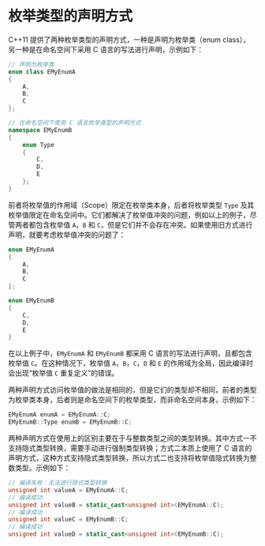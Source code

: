 # 枚举类型的声明方式


C++11 提供了两种枚举类型的声明方式，一种是声明为枚举类（enum class），另一种是在命名空间下采用 C 语言的写法进行声明，示例如下：

```cpp
// 声明为枚举类
enum class EMyEnumA
{
	A,
	B,
	C
};

// 在命名空间下使用 C 语言枚举类型的声明方式
namespace EMyEnumB
{
	enum Type
	{
		C,
		D,
		E
	};
}
```

前者将枚举值的作用域（Scope）限定在枚举类本身，后者将枚举类型 `Type` 及其枚举值限定在命名空间中。它们都解决了枚举值冲突的问题，例如以上的例子，尽管两者都包含枚举值 `A`，`B` 和 `C`，但是它们并不会存在冲突。如果使用旧方式进行声明，就要考虑枚举值冲突的问题了：

```cpp
enum EMyEnumA
{
	A,
	B,
	C
};

enum EMyEnumB
{
	C,
	D,
	E
}
```

在以上例子中，`EMyEnumA` 和 `EMyEnumB` 都采用 C 语言的写法进行声明，且都包含枚举值 `C`。在这种情况下，枚举值 `A`，`B`，`C`，`D` 和 `E` 的作用域为全局，因此编译时会出现“枚举值 `C` 重复定义”的错误。

两种声明方式访问枚举值的做法是相同的，但是它们的类型却不相同，前者的类型为枚举类本身，后者则是命名空间下的枚举类型，而非命名空间本身，示例如下：

```cpp
EMyEnumA enumA = EMyEnumA::C;
EMyEnumB::Type enumB = EMyEnumB::C;
```

两种声明方式在使用上的区别主要在于与整数类型之间的类型转换。其中方式一不支持隐式类型转换，需要手动进行强制类型转换；方式二本质上使用了 C 语言的声明方式，这种方式支持隐式类型转换，所以方式二也支持将枚举值隐式转换为整数类型。示例如下：

```cpp
// 编译失败：无法进行隐式类型转换
unsigned int valueA = EMyEnumA::C;
// 编译成功
unsigned int valueB = static_cast<unsigned int>(EMyEnumA::C);
// 编译成功
unsigned int valueC = EMyEnumB::C;
// 编译成功
unsigned int valueD = static_cast<unsigned int>(EMyEnumB::C);
```
